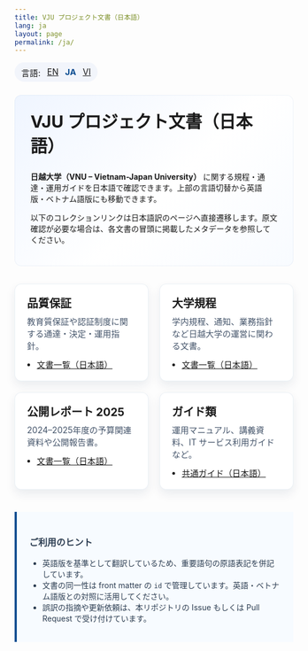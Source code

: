 ```yaml
---
title: VJU プロジェクト文書（日本語）
lang: ja
layout: page
permalink: /ja/
---
```


<style>
  .language-switcher {
    display: inline-flex;
    gap: 0.75rem;
    align-items: center;
    padding: 0.4rem 0.75rem;
    margin: 0 0 1.5rem;
    border-radius: 999px;
    background: #f2f5fb;
    font-size: 0.95rem;
  }

  .language-switcher strong {
    color: #0b4d91;
  }

  .hero {
    padding: 1.5rem 1.8rem;
    border-radius: 12px;
    background: linear-gradient(135deg, #eff5ff 0%, #ffffff 55%, #f8fbff 100%);
    box-shadow: inset 0 0 0 1px rgba(11, 77, 145, 0.06);
    margin-bottom: 2rem;
  }

  .hero h1 {
    margin-top: 0;
    font-size: 1.9rem;
  }

  .collection-grid {
    display: grid;
    grid-template-columns: repeat(auto-fit, minmax(220px, 1fr));
    gap: 1.25rem;
    margin-bottom: 2rem;
  }

  .collection-card {
    border-radius: 12px;
    padding: 1.2rem 1.35rem;
    background: #ffffff;
    box-shadow: 0 8px 18px rgba(15, 43, 80, 0.08);
    border: 1px solid rgba(11, 77, 145, 0.08);
    transition: transform 0.15s ease, box-shadow 0.15s ease;
  }

  .collection-card:hover,
  .collection-card:focus-within {
    transform: translateY(-2px);
    box-shadow: 0 12px 22px rgba(15, 43, 80, 0.12);
  }

  .collection-card h2 {
    margin-top: 0;
    margin-bottom: 0.4rem;
    font-size: 1.25rem;
  }

  .collection-card p {
    margin: 0 0 0.75rem;
    color: #44546a;
    font-size: 0.95rem;
  }

  .collection-card ul {
    margin: 0;
    padding-left: 1.1rem;
    font-size: 0.95rem;
  }

  .supporting-info {
    padding: 1.2rem 1.4rem;
    border-left: 4px solid #0b4d91;
    background: #f7fbff;
    color: #2d3e52;
    margin-top: 2.5rem;
  }

  @media (max-width: 600px) {
    .hero {
      padding: 1.1rem 1.2rem;
    }

    .hero h1 {
      font-size: 1.6rem;
    }

    .collection-card {
      padding: 1rem 1.1rem;
    }
  }
</style>

<div class="language-switcher" role="navigation" aria-label="言語切替">
  <span>言語:</span>
  <a href="/">EN</a>
  <strong>JA</strong>
  <a href="/vi/">VI</a>
</div>

<section class="hero">
  <h1>VJU プロジェクト文書（日本語）</h1>
  <p>
    <strong>日越大学（VNU – Vietnam-Japan University）</strong> に関する規程・通達・運用ガイドを日本語で確認できます。上部の言語切替から英語版・ベトナム語版にも移動できます。
  </p>
  <p>
    以下のコレクションリンクは日本語訳のページへ直接遷移します。原文確認が必要な場合は、各文書の冒頭に掲載したメタデータを参照してください。
  </p>
</section>

<div class="collection-grid">
  <article class="collection-card">
    <h2>品質保証</h2>
    <p>教育質保証や認証制度に関する通達・決定・運用指針。</p>
    <ul>
      <li><a href="./Quality%20Assurance/Japanese/index.md">文書一覧（日本語）</a></li>
    </ul>
  </article>

  <article class="collection-card">
    <h2>大学規程</h2>
    <p>学内規程、通知、業務指針など日越大学の運営に関わる文書。</p>
    <ul>
      <li><a href="./University%20Regulations/Japanese/index.md">文書一覧（日本語）</a></li>
    </ul>
  </article>

  <article class="collection-card">
    <h2>公開レポート 2025</h2>
    <p>2024–2025年度の予算関連資料や公開報告書。</p>
    <ul>
      <li><a href="./Public%20Report%202025/Japanese/index.md">文書一覧（日本語）</a></li>
    </ul>
  </article>

  <article class="collection-card">
    <h2>ガイド類</h2>
    <p>運用マニュアル、講義資料、IT サービス利用ガイドなど。</p>
    <ul>
      <li><a href="./Guide/">共通ガイド（日本語）</a></li>
    </ul>
  </article>
</div>

<aside class="supporting-info">
  <h3>ご利用のヒント</h3>
  <ul>
    <li>英語版を基準として翻訳しているため、重要語句の原語表記を併記しています。</li>
    <li>文書の同一性は front matter の <code>id</code> で管理しています。英語・ベトナム語版との対照に活用してください。</li>
    <li>誤訳の指摘や更新依頼は、本リポジトリの Issue もしくは Pull Request で受け付けています。</li>
  </ul>
</aside>

